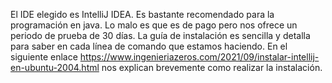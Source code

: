 El IDE elegido es IntelliJ IDEA. Es bastante recomendado para la programación en java. Lo malo es que es de pago pero nos ofrece un periodo de prueba de 30 días.
La guía de instalación es sencilla y detalla para saber en cada línea de comando que estamos haciendo.
En el siguiente enlace https://www.ingenieriazeros.com/2021/09/instalar-intellij-en-ubuntu-2004.html nos explican brevemente como realizar la instalación.
